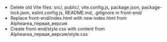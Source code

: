 - Delete old Vite files: src/, public/, vite.config.js, package.json, package-lock.json, eslint.config.js, README.md, .gitignore in front-end/
- Replace front-end/index.html with new index.html from Alphearea_первая_версия
- Create front-end/style.css with content from Alphearea_первая_версия/style.css
